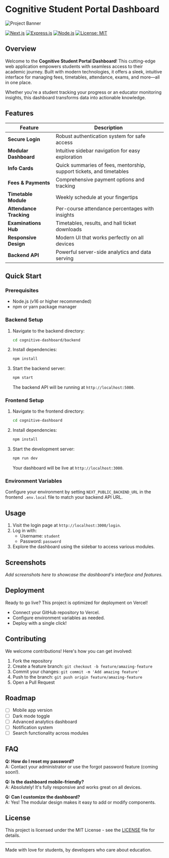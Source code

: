 # Cognitive Student Portal Dashboard

![Project Banner](https://via.placeholder.com/800x200/4F46E5/FFFFFF?text=Cognitive+Student+Portal+Dashboard)

[![Next.js](https://img.shields.io/badge/Next.js-000000?style=for-the-badge&logo=next.js&logoColor=white)](https://nextjs.org/)
[![Express.js](https://img.shields.io/badge/Express.js-000000?style=for-the-badge&logo=express&logoColor=white)](https://expressjs.com/)
[![Node.js](https://img.shields.io/badge/Node.js-339933?style=for-the-badge&logo=node.js&logoColor=white)](https://nodejs.org/)
[![License: MIT](https://img.shields.io/badge/License-MIT-yellow.svg?style=for-the-badge)](https://opensource.org/licenses/MIT)

## Overview

Welcome to the **Cognitive Student Portal Dashboard**! This cutting-edge web application empowers students with seamless access to their academic journey. Built with modern technologies, it offers a sleek, intuitive interface for managing fees, timetables, attendance, exams, and more—all in one place.

Whether you're a student tracking your progress or an educator monitoring insights, this dashboard transforms data into actionable knowledge.

## Features

| Feature | Description |
|---------|-------------|
| **Secure Login** | Robust authentication system for safe access |
| **Modular Dashboard** | Intuitive sidebar navigation for easy exploration |
| **Info Cards** | Quick summaries of fees, mentorship, support tickets, and timetables |
| **Fees & Payments** | Comprehensive payment options and tracking |
| **Timetable Module** | Weekly schedule at your fingertips |
| **Attendance Tracking** | Per-course attendance percentages with insights |
| **Examinations Hub** | Timetables, results, and hall ticket downloads |
| **Responsive Design** | Modern UI that works perfectly on all devices |
| **Backend API** | Powerful server-side analytics and data serving |

## Quick Start

### Prerequisites
- Node.js (v16 or higher recommended)
- npm or yarn package manager

### Backend Setup
1. Navigate to the backend directory:
   ```bash
   cd cognitive-dashboard/backend
   ```
2. Install dependencies:
   ```bash
   npm install
   ```
3. Start the backend server:
   ```bash
   npm start
   ```
   The backend API will be running at `http://localhost:5000`.

### Frontend Setup
1. Navigate to the frontend directory:
   ```bash
   cd cognitive-dashboard
   ```
2. Install dependencies:
   ```bash
   npm install
   ```
3. Start the development server:
   ```bash
   npm run dev
   ```
   Your dashboard will be live at `http://localhost:3000`.

### Environment Variables
Configure your environment by setting `NEXT_PUBLIC_BACKEND_URL` in the frontend `.env.local` file to match your backend API URL.

## Usage

1. Visit the login page at `http://localhost:3000/login`.
2. Log in with:
   - Username: `student`
   - Password: `password`
3. Explore the dashboard using the sidebar to access various modules.

## Screenshots

*Add screenshots here to showcase the dashboard's interface and features.*

## Deployment

Ready to go live? This project is optimized for deployment on Vercel!

- Connect your GitHub repository to Vercel.
- Configure environment variables as needed.
- Deploy with a single click!

## Contributing

We welcome contributions! Here's how you can get involved:

1. Fork the repository
2. Create a feature branch: `git checkout -b feature/amazing-feature`
3. Commit your changes: `git commit -m 'Add amazing feature'`
4. Push to the branch: `git push origin feature/amazing-feature`
5. Open a Pull Request

## Roadmap

- [ ] Mobile app version
- [ ] Dark mode toggle
- [ ] Advanced analytics dashboard
- [ ] Notification system
- [ ] Search functionality across modules

## FAQ

**Q: How do I reset my password?**  
A: Contact your administrator or use the forgot password feature (coming soon!).

**Q: Is the dashboard mobile-friendly?**  
A: Absolutely! It's fully responsive and works great on all devices.

**Q: Can I customize the dashboard?**  
A: Yes! The modular design makes it easy to add or modify components.

## License

This project is licensed under the MIT License - see the [LICENSE](LICENSE) file for details.

---

Made with love for students, by developers who care about education.
